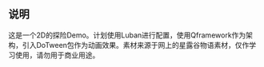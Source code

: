 ## 说明
这是一个2D的探险Demo。计划使用Luban进行配置，使用Qframework作为架构，引入DoTween包作为动画效果。素材来源于网上的星露谷物语素材，仅作学习使用，请勿用于商业用途。
